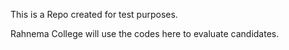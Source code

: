 This is a Repo created for test purposes. 

Rahnema College will use the codes here to evaluate candidates.